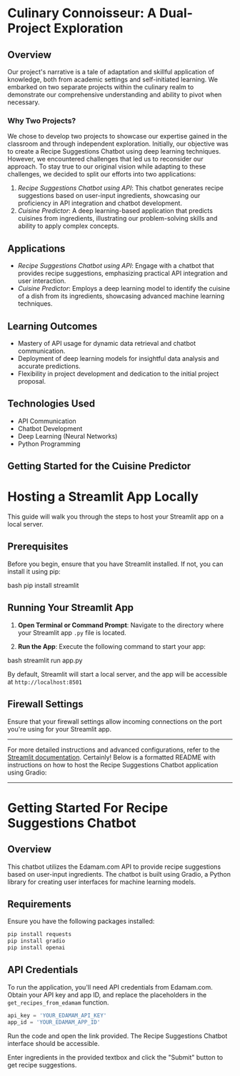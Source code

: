 # Culinary Connoisseur: A Dual-Project Exploration

## Overview

Our project's narrative is a tale of adaptation and skillful application of knowledge, both from academic settings and self-initiated learning. We embarked on two separate projects within the culinary realm to demonstrate our comprehensive understanding and ability to pivot when necessary.

### Why Two Projects?

We chose to develop two projects to showcase our expertise gained in the classroom and through independent exploration. Initially, our objective was to create a Recipe Suggestions Chatbot using deep learning techniques. However, we encountered challenges that led us to reconsider our approach. To stay true to our original vision while adapting to these challenges, we decided to split our efforts into two applications:

1. *Recipe Suggestions Chatbot using API*: This chatbot generates recipe suggestions based on user-input ingredients, showcasing our proficiency in API integration and chatbot development.
2. *Cuisine Predictor*: A deep learning-based application that predicts cuisines from ingredients, illustrating our problem-solving skills and ability to apply complex concepts.

## Applications

- *Recipe Suggestions Chatbot using API*: Engage with a chatbot that provides recipe suggestions, emphasizing practical API integration and user interaction.
- *Cuisine Predictor*: Employs a deep learning model to identify the cuisine of a dish from its ingredients, showcasing advanced machine learning techniques.

## Learning Outcomes

- Mastery of API usage for dynamic data retrieval and chatbot communication.
- Deployment of deep learning models for insightful data analysis and accurate predictions.
- Flexibility in project development and dedication to the initial project proposal.

## Technologies Used

- API Communication
- Chatbot Development
- Deep Learning (Neural Networks)
- Python Programming

## Getting Started for the Cuisine Predictor

# Hosting a Streamlit App Locally

This guide will walk you through the steps to host your Streamlit app on a local server.

## Prerequisites

Before you begin, ensure that you have Streamlit installed. If not, you can install it using pip:

bash
pip install streamlit


## Running Your Streamlit App

1. **Open Terminal or Command Prompt**: Navigate to the directory where your Streamlit app `.py` file is located.

2. **Run the App**: Execute the following command to start your app:

bash
streamlit run app.py


By default, Streamlit will start a local server, and the app will be accessible at `http://localhost:8501`

## Firewall Settings

Ensure that your firewall settings allow incoming connections on the port you're using for your Streamlit app.

---

For more detailed instructions and advanced configurations, refer to the [Streamlit documentation](https://docs.streamlit.io).
Certainly! Below is a formatted README with instructions on how to host the Recipe Suggestions Chatbot application using Gradio:

---

# Getting Started For Recipe Suggestions Chatbot

## Overview

This chatbot utilizes the Edamam.com API to provide recipe suggestions based on user-input ingredients. The chatbot is built using Gradio, a Python library for creating user interfaces for machine learning models.

## Requirements

Ensure you have the following packages installed:

```bash
pip install requests
pip install gradio
pip install openai
```

## API Credentials

To run the application, you'll need API credentials from Edamam.com. Obtain your API key and app ID, and replace the placeholders in the `get_recipes_from_edamam` function.

```python
api_key = 'YOUR_EDAMAM_API_KEY'
app_id = 'YOUR_EDAMAM_APP_ID'
```

Run the code and open the link provided. The Recipe Suggestions Chatbot interface should be accessible.

Enter ingredients in the provided textbox and click the "Submit" button to get recipe suggestions.


